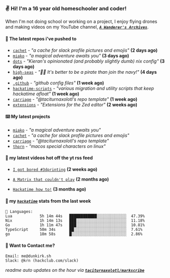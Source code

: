 ### ✌️ Hi! I'm a 16 year old homeschooler and coder!

When I'm not doing school or working on a project, I enjoy flying drones and making videos on my YouTube channel, [**_`A Wanderer's Archives`_**](https://youtube.com/@wanderer.archives).

#### 👷 The latest repos i've pushed to

- [`cachet`](https://github.com/taciturnaxolotl/cachet) - _"a cache for slack profile pictures and emojis"_ **(2 days ago)**
- [`miako`](https://github.com/taciturnaxolotl/miako) - _"a magical adventure awaits you"_ **(3 days ago)**
- [`dots`](https://github.com/taciturnaxolotl/dots) - _"Kieran's opinionated (and probably slightly dumb) nix config"_ **(3 days ago)**
- [`high-seas`](https://github.com/hackclub/high-seas) - _"🏴‍☠️ It's better to be a pirate than join the navy!"_ **(4 days ago)**
- [`.github`](https://github.com/taciturnaxolotl/.github) - _"github config files"_ **(1 week ago)**
- [`hackatime-scripts`](https://github.com/taciturnaxolotl/hackatime-scripts) - _"various migration and utility scripts that keep hackatime afloat"_ **(1 week ago)**
- [`carriage`](https://github.com/taciturnaxolotl/carriage) - _"@taciturnaxolotl's repo template"_ **(1 week ago)**
- [`extensions`](https://github.com/zed-industries/extensions) - _"Extensions for the Zed editor"_ **(2 weeks ago)**

#### ⌨️ My latest projects

- [`miako`](https://github.com/taciturnaxolotl/miako) - _"a magical adventure awaits you"_
- [`cachet`](https://github.com/taciturnaxolotl/cachet) - _"a cache for slack profile pictures and emojis"_
- [`carriage`](https://github.com/taciturnaxolotl/carriage) - _"@taciturnaxolotl's repo template"_
- [`thorn`](https://github.com/taciturnaxolotl/thorn) - _"macos special characters on linux"_

#### 🍿 my latest videos hot off the yt rss feed

- [`I got bored #3dprinting`](https://www.youtube.com/watch?v=59f5n1NeItE) **(2 weeks ago)**

- [`A Matrix that couldn't play`](https://www.youtube.com/watch?v=NodwjZF7uZw) **(2 months ago)**

- [`Hackatime how to!`](https://www.youtube.com/watch?v=eKoD9yyr1To) **(3 months ago)**



#### 📡 my [_`hackatime`_](https://waka.hackclub.com) stats from the last week

```text
💾 Languages:
Lua            5h 14m 44s   ████████████░░░░░░░░░░░░░  47.39%
Nix            1h 14m 13s   ███░░░░░░░░░░░░░░░░░░░░░░  11.18%
Go             1h 11m 47s   ███░░░░░░░░░░░░░░░░░░░░░░  10.81%
TypeScript     50m 34s      ██░░░░░░░░░░░░░░░░░░░░░░░  7.61%
go             18m 58s      █░░░░░░░░░░░░░░░░░░░░░░░░  2.86%
```

#### 📮 Want to Contact me?

```text
Email: me@dunkirk.sh
Slack: @krn (hackclub.com/slack)
```

_readme auto updates on the hour via [**`taciturnaxolotl/markscribe`**](https://github.com/taciturnaxolotl/markscribe)_
